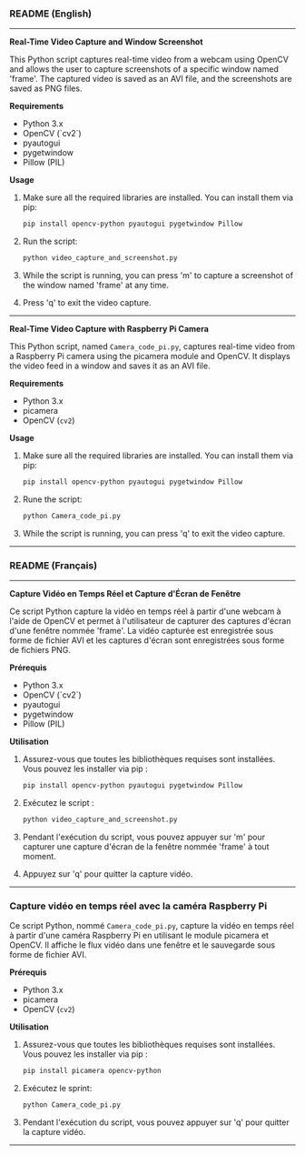 ### README (English)

---

**Real-Time Video Capture and Window Screenshot**

This Python script captures real-time video from a webcam using OpenCV and allows the user to capture screenshots of a specific window named 'frame'. The captured video is saved as an AVI file, and the screenshots are saved as PNG files.

**Requirements**
- Python 3.x
- OpenCV (\`cv2\`)
- pyautogui
- pygetwindow
- Pillow (PIL)

**Usage**
1. Make sure all the required libraries are installed. You can install them via pip:
   ```bash
   pip install opencv-python pyautogui pygetwindow Pillow
   ```

2. Run the script:
   ```bash
   python video_capture_and_screenshot.py
   ```

3. While the script is running, you can press 'm' to capture a screenshot of the window named 'frame' at any time.

4. Press 'q' to exit the video capture.

---

**Real-Time Video Capture with Raspberry Pi Camera**

This Python script, named `Camera_code_pi.py`, captures real-time video from a Raspberry Pi camera using the picamera module and OpenCV. It displays the video feed in a window and saves it as an AVI file.

**Requirements**
- Python 3.x
- picamera
- OpenCV (`cv2`)

**Usage**
1. Make sure all the required libraries are installed. You can install them via pip:
   ```bash
   pip install opencv-python pyautogui pygetwindow Pillow
   ```

2. Rune the script:
   ```bash
   python Camera_code_pi.py
   ```

3. While the script is running, you can press 'q' to exit the video capture.

---

### README (Français)

---

**Capture Vidéo en Temps Réel et Capture d'Écran de Fenêtre**

Ce script Python capture la vidéo en temps réel à partir d'une webcam à l'aide de OpenCV et permet à l'utilisateur de capturer des captures d'écran d'une fenêtre nommée 'frame'. La vidéo capturée est enregistrée sous forme de fichier AVI et les captures d'écran sont enregistrées sous forme de fichiers PNG.

**Prérequis**
- Python 3.x
- OpenCV (\`cv2\`)
- pyautogui
- pygetwindow
- Pillow (PIL)

**Utilisation**
1. Assurez-vous que toutes les bibliothèques requises sont installées. Vous pouvez les installer via pip :
   ```bash
   pip install opencv-python pyautogui pygetwindow Pillow
   ```

2. Exécutez le script :
   ```bash
   python video_capture_and_screenshot.py
   ```

3. Pendant l'exécution du script, vous pouvez appuyer sur 'm' pour capturer une capture d'écran de la fenêtre nommée 'frame' à tout moment.

4. Appuyez sur 'q' pour quitter la capture vidéo.

---

### Capture vidéo en temps réel avec la caméra Raspberry Pi

Ce script Python, nommé `Camera_code_pi.py`, capture la vidéo en temps réel à partir d'une caméra Raspberry Pi en utilisant le module picamera et OpenCV. Il affiche le flux vidéo dans une fenêtre et le sauvegarde sous forme de fichier AVI.

**Prérequis**
- Python 3.x
- picamera
- OpenCV (`cv2`)

**Utilisation**
1. Assurez-vous que toutes les bibliothèques requises sont installées. Vous pouvez les installer via pip :
   ```bash
   pip install picamera opencv-python
   ```

2. Exécutez le sprint:
   ```bash
   python Camera_code_pi.py
   ```

3. Pendant l'exécution du script, vous pouvez appuyer sur 'q' pour quitter la capture vidéo.

---
